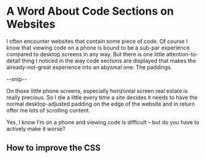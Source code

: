 # A Word About Code Sections on Websites

I often encounter websites that contain some piece of code.
Of course I know that viewing code on a phone is bound to be a sub-par experience compared to desktop screens in any way.
But there is one little attention-to-detail thing I noticed in the way code sections are displayed that makes the already-not-great experience into an abysmal one: The paddings.

--snip--

On those little phone screens, especially horizontal screen real estate is really precious.
So I die a little every time a site decides it needs to have the normal desktop-adjusted padding on the edge of the website and in return offer me lots of scrolling content.

Yes, I know I'm on a phone and viewing code is difficult – but do you have to actively make it worse?

## How to improve the CSS


